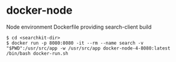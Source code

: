 # docker-node
Node environment Dockerfile providing search-client build
```
$ cd <searchkit-dir>
$ docker run -p 8080:8080 -it --rm --name search -v "$PWD":/usr/src/app -w /usr/src/app docker-node-4-8080:latest /bin/bash docker-run.sh
```
